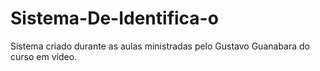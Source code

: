 # Sistema-De-Identifica-o
Sistema criado durante as aulas ministradas pelo Gustavo Guanabara do curso em vídeo.
